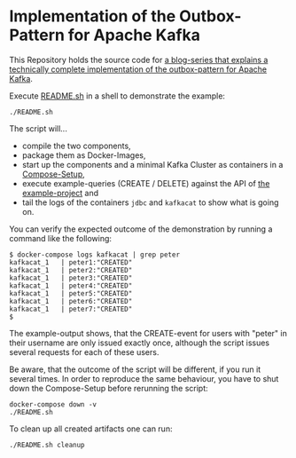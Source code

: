 # Implementation of the Outbox-Pattern for Apache Kafka

This Repository holds the source code for
[a blog-series that explains a technically complete implementation of the outbox-pattern for Apache Kafka](https://juplo.de/implementing-the-outbox-pattern-with-kafka-part-2-sending-messages-from-the-outbox/).

Execute [README.sh](README.sh) in a shell to demonstrate the example:

    ./README.sh

The script will...

* compile the two components,
* package them as Docker-Images,
* start up the components and a minimal Kafka Cluster as containers in a [Compose-Setup](docker-compose.yml),
* execute example-queries (CREATE / DELETE) against the API of [the example-project](https://juplo.de/implementing-the-outbox-pattern-with-kafka-part-0-the-example/) and
* tail the logs of the containers `jdbc` and `kafkacat` to show what is going on.

You can verify the expected outcome of the demonstration by running a command like the following:

    $ docker-compose logs kafkacat | grep peter
    kafkacat_1   | peter1:"CREATED"
    kafkacat_1   | peter2:"CREATED"
    kafkacat_1   | peter3:"CREATED"
    kafkacat_1   | peter4:"CREATED"
    kafkacat_1   | peter5:"CREATED"
    kafkacat_1   | peter6:"CREATED"
    kafkacat_1   | peter7:"CREATED"
    $

The example-output shows, that the CREATE-event for users with "peter" in their username are only issued exactly once, although the script issues several requests for each of these users.

Be aware, that the outcome of the script will be different, if you run it several times.
In order to reproduce the same behaviour, you have to shut down the Compose-Setup before rerunning the script:

    docker-compose down -v
    ./README.sh

To clean up all created artifacts one can run:

    ./README.sh cleanup
